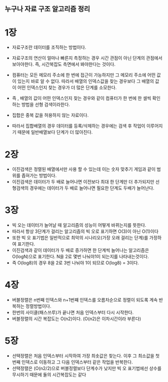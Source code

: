 ## **누구나 자료 구조 알고리즘 정리**

# **1장**

- 자료구조란 데이터를 조직하는 방법이다.
- 자료구조의 연산이 얼마나 빠른지 측정하는 경우 시간 관점이 아닌 단계의 관점에서 보아야한다. 즉, 시간복잡도 측면에서 봐야한다는 것이다.
- 컴퓨터는 모든 메모리 주소에 한 번에 접근이 가능하지만 그 메모리 주소에 어떤 값이 있는지 바로 알 수 없다. 따라서 배열의 인덱스값을 찾는 경우보다 그 배열의 값이 어떤 인덱스인지 찾는 경우가 더 많은 단계를 소모한다.
- 즉 , 배열의 값이 어떤 인덱스인지 찾는 경우와 같이 컴퓨터가 한 번에 한 셀씩 확인하는 방법을 선형 검색이라한다.

- 집합은 중복 값을 허용하지 않는 자료이다.
- 따라서 집합배열의 경우 데이터를 등록/삭제하는 경우에는 검색 후 작업이 이루어지기 때문에 일반배열보다 단계가 더 많아진다.

# **2장**

- 이진검색은 정렬된 배열에서만 사용 할 수 있는데 이는 숫자 맞추기 게임과 같이 범위를 좁혀가는 방법이다.
- 이진검색은 데이터가 두 배로 늘어나면 이전보다 최대 한 단계만 더 추가되지만 선형검색의 경우에는 데이터가 두 배로 늘어나면 필요한 단계도 두배가 늘어난다.

# **3장**

- 빅 오는 데이터가 늘어날 때 알고리즘의 성능이 어떻게 바뀌는지를 뜻한다.
- 따라서 항상 3단계가 걸리는 알고리즘의 빅 오로 표기하면 O(3)이 아닌 O(1)이다
- 또한 빅 오 표기법은 일반적으로 최악의 시나리오(가장 오래 걸리는 단계)를 가정하여 표기한다.
- 이진검색과 같이 데이터가 두 배로 증가하면 한 단계씩 늘어나는 알고리즘은 O(logN)으로 표기한다. N을 2로 몇번 나눠야1이 되는지를 나타내는것이다.
- 즉 O(log8)의 경우 8을 2로 3번 나눠야 1이 되므로 O(log8) = 3이다.

# **4장**

- 버블정렬은 n번째 인덱스와 n+1번쨰 인덱스를 오름차순으로 정렬이 되도록 계속 반복하는 정렬방법이다.
- 한번의 사이클(패스쓰루)가 끝나면 처음 인덱스부터 다시 시작한다.
- 버블정렬의 시간 복잡도는 O(n2)이다. (O(n2)은 이차시간이라 부른다)

# **5장**

- 선택정렬은 처음 인덱스부터 시작하여 가장 최솟값은 찾는다. 이후 그 최소값을 첫번째 인덱스로 이동하고 그 다음 인덱스부터 같은 작업을 반복한다.
- 선택정렬은 (O(n2/2)으로 버블정렬보다 단계수가 낮지만 빅 오 표기법에선 상수를 무시하기 때문에 둘의 시간복잡도는 같다
